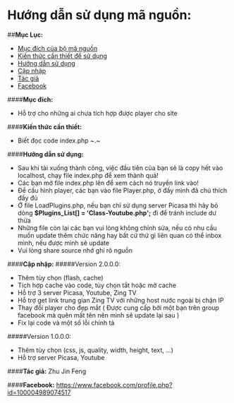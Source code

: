# Hướng dẫn sử dụng mã nguồn:

##**Mục Lục:**
- [Mục đích của bộ mã nguồn](https://github.com/House-FengFeng/Plugin-play-videojs/tree/master#m%E1%BB%A5c-%C4%91%C3%ADch)
- [Kiến thức cần thiết để sử dụng](https://github.com/House-FengFeng/Plugin-play-videojs/tree/master#ki%E1%BA%BFn-th%E1%BB%A9c-c%E1%BA%A7n-thi%E1%BA%BFt)
- [Hướng dẫn sử dụng](https://github.com/House-FengFeng/Plugin-play-videojs/tree/master#h%C6%B0%E1%BB%9Bng-d%E1%BA%ABn-s%E1%BB%AD-d%E1%BB%A5ng)
- [Cập nhập]()
- [Tác giả](https://github.com/House-FengFeng/Plugin-play-videojs/tree/master#t%C3%A1c-gi%E1%BA%A3-zhu-jin-feng)
- [Facebook](https://github.com/House-FengFeng/Plugin-play-videojs/tree/master#facebook-httpswwwfacebookcomprofilephpid100004989074517)

####**Mục đích:**
- Hỗ trợ cho những ai chưa tích hợp được player cho site

####**Kiến thức cần thiết:**
- Biết đọc code index.php ~.~

####**Hướng dẫn sử dụng:**
- Sau khi tải xuống thành công, việc đầu tiên của bạn sẽ là copy hết vào localhost, chạy file index.php để xem thành quả!
- Các bạn mở file index.php lên để xem cách nó truyền link vào!
- Để cấu hình player, các bạn vào file Player.php, ở đấy mình đã chú thích đầy đủ
- Ở file LoadPlugins.php, nếu bạn chỉ sử dụng server Picasa thì hãy bỏ dòng **$Plugins_List[] = 'Class-Youtube.php';** đi để tránh include dư thừa
- Những file còn lại các bạn vui lòng không chỉnh sửa, nếu có nhu cầu muốn update thêm chức năng hay bất cứ thứ gì liên quan có thể inbox mình, nếu được mình sẽ update
- Vui lòng share source nhớ ghi rõ nguồn

####**Cập nhập:**
#####Version 2.0.0.0:
- Thêm tùy chọn (flash, cache)
- Tích hợp cache vào code, tùy chọn tắt hoặc mở cache
- Hỗ trợ 3 server Picasa, Youtube, Zing TV
- Hỗ trợ get link trung gian Zing TV với những host nước ngoài bị chặn IP
- Thay đổi player cho đẹp mắt ( Được cung cấp bởi một bạn trên group facebook mà quên mất tên nên mình sẽ update lại sau )
- Fix lại code và một số lỗi chính tả

#####Version 1.0.0.0:
- Thêm tùy chọn (css, js, quality, width, height, text, ...)
- Hỗ trợ server Picasa, Youtube

####**Tác giả:** Zhu Jin Feng

####**Facebook:** https://www.facebook.com/profile.php?id=100004989074517
